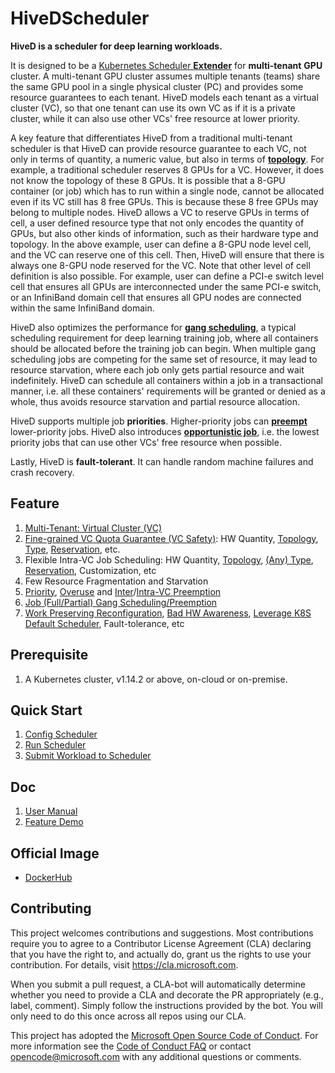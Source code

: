 # HiveDScheduler
**HiveD is a scheduler for deep learning workloads.**

It is designed to be a [Kubernetes Scheduler **Extender**](https://github.com/kubernetes/community/blob/master/contributors/design-proposals/scheduling/scheduler_extender.md) for **multi-tenant** **GPU** cluster. A multi-tenant GPU cluster assumes multiple tenants (teams) share the same GPU pool in a single physical cluster (PC) and provides some resource guarantees to each tenant. HiveD models each tenant as a virtual cluster (VC), so that one tenant can use its own VC as if it is a private cluster, while it can also use other VCs' free resource at lower priority. 

A key feature that differentiates HiveD from a traditional multi-tenant scheduler is that HiveD can provide resource guarantee to each VC, not only in terms of quantity, a numeric value, but also in terms of **[topology](example/feature/README.md#VC-Safety)**. For example, a traditional scheduler reserves 8 GPUs for a VC. However, it does not know the topology of these 8 GPUs. It is possible that a 8-GPU container (or job) which has to run within a single node, cannot be allocated even if its VC still has 8 free GPUs. This is because these 8 free GPUs may belong to multiple nodes. HiveD allows a VC to reserve GPUs in terms of cell, a user defined resource type that not only encodes the quantity of GPUs, but also other kinds of information, such as their hardware type and topology. In the above example, user can define a 8-GPU node level cell, and the VC can reserve one of this cell. Then, HiveD will ensure that there is always one 8-GPU node reserved for the VC. Note that other level of cell definition is also possible. For example, user can define a PCI-e switch level cell that ensures all GPUs are interconnected under the same PCI-e switch, or an InfiniBand domain cell that ensures all GPU nodes are connected within the same InfiniBand domain.

HiveD also optimizes the performance for **[gang scheduling](example/feature/README.md#Gang-Scheduling)**, a typical scheduling requirement for deep learning training job, where all containers should be allocated before the training job can begin. When multiple gang scheduling jobs are competing for the same set of resource, it may lead to resource starvation, where each job only gets partial resource and wait indefinitely. HiveD can schedule all containers within a job in a transactional manner, i.e. all these containers' requirements will be granted or denied as a whole, thus avoids resource starvation and partial resource allocation.

HiveD supports multiple job **priorities**. Higher-priority jobs can **[preempt](example/feature/README.md#Intra-VC-Preemption)** lower-priority jobs. HiveD also introduces **[opportunistic job](example/feature/README.md#Opportunistic-Job)**, i.e. the lowest priority jobs that can use other VCs' free resource when possible.

Lastly, HiveD is **fault-tolerant**. It can handle random machine failures and crash recovery.

## Feature
1. [Multi-Tenant: Virtual Cluster (VC)](example/feature/README.md#VC-Safety)
2. [Fine-grained VC Quota Guarantee (VC Safety)](example/feature/README.md#VC-Safety): HW Quantity, [Topology](example/feature/README.md#VC-Safety), [Type](example/feature/README.md#GPU-Type), [Reservation](example/feature/README.md#Reservation), etc.
3. Flexible Intra-VC Job Scheduling: HW Quantity, [Topology](example/feature/README.md#Topology-Aware-Scheduling), [(Any) Type](example/feature/README.md#GPU-Type), [Reservation](example/feature/README.md#Reservation), Customization, etc
4. Few Resource Fragmentation and Starvation
5. [Priority](example/feature/README.md#Guaranteed-Job), [Overuse](example/feature/README.md#Opportunistic-Job) and [Inter](example/feature/README.md#Inter-VC-Preemption)/[Intra-VC Preemption](example/feature/README.md#Intra-VC-Preemption)
6. [Job (Full/Partial) Gang Scheduling/Preemption](example/feature/README.md#Gang-Scheduling)
7. [Work Preserving Reconfiguration](example/feature/README.md#Work-Preserving-Reconfiguration), [Bad HW Awareness](example/feature/README.md#Bad-Hardware-Awareness), [Leverage K8S Default Scheduler](example/feature/README.md#Leverage-K8S-Default-Scheduler), Fault-tolerance, etc

## Prerequisite
1. A Kubernetes cluster, v1.14.2 or above, on-cloud or on-premise.

## Quick Start
1. [Config Scheduler](doc/user-manual.md#ConfigQuickStart)
2. [Run Scheduler](example/run)
3. [Submit Workload to Scheduler](example/request)

## Doc
1. [User Manual](doc/user-manual.md)
2. [Feature Demo](example/feature/README.md)

## Official Image
* [DockerHub](https://hub.docker.com/u/hivedscheduler)

## Contributing
This project welcomes contributions and suggestions. Most contributions require you to agree to a
Contributor License Agreement (CLA) declaring that you have the right to, and actually do, grant us
the rights to use your contribution. For details, visit https://cla.microsoft.com.

When you submit a pull request, a CLA-bot will automatically determine whether you need to provide
a CLA and decorate the PR appropriately (e.g., label, comment). Simply follow the instructions
provided by the bot. You will only need to do this once across all repos using our CLA.

This project has adopted the [Microsoft Open Source Code of Conduct](https://opensource.microsoft.com/codeofconduct/).
For more information see the [Code of Conduct FAQ](https://opensource.microsoft.com/codeofconduct/faq/) or
contact [opencode@microsoft.com](mailto:opencode@microsoft.com) with any additional questions or comments.
